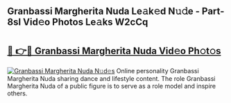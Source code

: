 ## Granbassi Margherita Nuda Le𝚊k𝚎d N𝚞𝚍e - Part-8sI Vid𝚎o Photos Le𝚊ks W2cCq

# <h2><a href="http://fbfzkm8.evod.top/?m=Granbassi+Margherita+Nuda">🔗 👉🔴 Granbassi Margherita Nuda Vid𝚎o Ph𝚘t𝚘s</a></h2>

[![Granbassi Margherita Nuda N𝚞d𝚎s](https://i.imgur.com/8V9OHl7.gif)](http://fbfzkm8.evod.top/?m=Granbassi+Margherita+Nuda)
Online personality Granbassi Margherita Nuda sharing dance and lifestyle content. The role Granbassi Margherita Nuda of a public figure is to serve as a role model and inspire others. 
